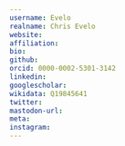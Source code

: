 ```yaml
---
username: Evelo
realname: Chris Evelo
website: 
affiliation: 
bio: 
github: 
orcid: 0000-0002-5301-3142
linkedin: 
googlescholar: 
wikidata: Q19845641
twitter: 
mastodon-url: 
meta:
instagram:
---
```

